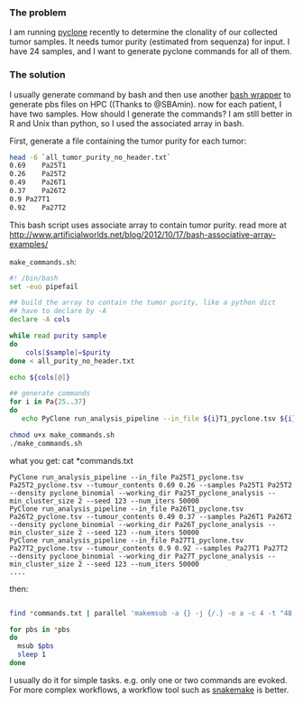 ### The problem
I am running [pyclone](http://compbio.bccrc.ca/software/pyclone/) recently to determine the clonality of our collected tumor samples.
It needs tumor purity (estimated from sequenza) for input. I have 24 samples, and I want to generate pyclone commands for all of them.

### The solution
I usually generate command by bash and then use another [bash wrapper](https://gist.github.com/crazyhottommy/60b42c15b74b261afe13871f058f43d2) 
to generate pbs files on HPC ((Thanks to @SBAmin).
now for each patient, I have two samples. How should I generate the commands? I am still better in R and Unix than python,
so I used the associated array in bash.

First, generate a file containing the tumor purity for each tumor:  

```bash
head -6 `all_tumor_purity_no_header.txt`
0.69	Pa25T1
0.26	Pa25T2
0.49	Pa26T1
0.37	Pa26T2
0.9	Pa27T1
0.92	Pa27T2
```
This bash script uses associate array to contain tumor purity.
read more at http://www.artificialworlds.net/blog/2012/10/17/bash-associative-array-examples/

`make_commands.sh`:

```bash
#! /bin/bash
set -euo pipefail

## build the array to contain the tumor purity, like a python dict
## have to declare by -A
declare -A cols

while read purity sample
do
    cols[$sample]=$purity
done < all_purity_no_header.txt 

echo ${cols[@]}

## generate commands
for i in Pa{25..37}
do
   echo PyClone run_analysis_pipeline --in_file ${i}T1_pyclone.tsv ${i}T2_pyclone.tsv --tumour_contents ${cols[${i}T1]} ${cols[${i}T2]} --samples ${i}T1 ${i}T2 --density pyclone_binomial --working_dir ${i}T_pyclone_analysis --min_cluster_size 2 --seed 123 --num_iters 50000 > ${i}_pyclone_commands.txt

```
```bash
chmod u+x make_commands.sh
./make_commands.sh
```

what you get:
cat *commands.txt
```
PyClone run_analysis_pipeline --in_file Pa25T1_pyclone.tsv Pa25T2_pyclone.tsv --tumour_contents 0.69 0.26 --samples Pa25T1 Pa25T2 --density pyclone_binomial --working_dir Pa25T_pyclone_analysis --min_cluster_size 2 --seed 123 --num_iters 50000
PyClone run_analysis_pipeline --in_file Pa26T1_pyclone.tsv Pa26T2_pyclone.tsv --tumour_contents 0.49 0.37 --samples Pa26T1 Pa26T2 --density pyclone_binomial --working_dir Pa26T_pyclone_analysis --min_cluster_size 2 --seed 123 --num_iters 50000
PyClone run_analysis_pipeline --in_file Pa27T1_pyclone.tsv Pa27T2_pyclone.tsv --tumour_contents 0.9 0.92 --samples Pa27T1 Pa27T2 --density pyclone_binomial --working_dir Pa27T_pyclone_analysis --min_cluster_size 2 --seed 123 --num_iters 50000
....
```

then:

```bash

find *commands.txt | parallel 'makemsub -a {} -j {/.} -o a -c 4 -t "48:00:00" -m 16g > {/.}.pbs'

for pbs in *pbs
do
  msub $pbs
  sleep 1
done
```
I usually do it for simple tasks. e.g. only one or two commands are evoked.
For more complex workflows, a workflow tool such as [snakemake](https://bitbucket.org/snakemake/snakemake/wiki/Home) is better.
